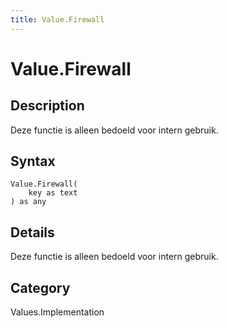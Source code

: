 ```yaml
---
title: Value.Firewall
---
```


# Value.Firewall


## Description

Deze functie is alleen bedoeld voor intern gebruik.


## Syntax

```powerquery
Value.Firewall(
    key as text
) as any
```


## Details

Deze functie is alleen bedoeld voor intern gebruik.



## Category
Values.Implementation
